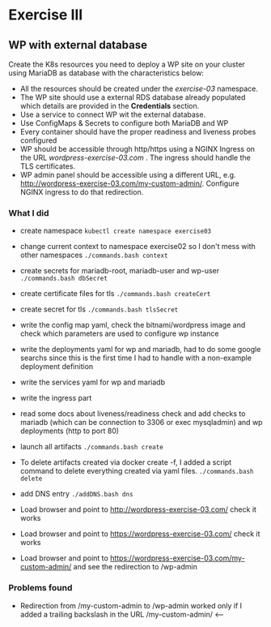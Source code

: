 # Exercise III

## WP with external database

Create the K8s resources you need to deploy a WP site on your cluster using
MariaDB as database with the characteristics below:

* All the resources should be created under the *exercise-03* namespace.
* The WP site should use a external RDS database already populated which details
are provided in the **Credentials** section.
* Use a service to connect WP wit the external database.
* Use ConfigMaps & Secrets to configure both MariaDB and WP
* Every container should have the proper readiness and liveness probes
configured
* WP should be accessible through http/https using a NGINX Ingress on the URL
*wordpress-exercise-03.com* . The ingress should handle the TLS certificates.
* WP admin panel should be accessible using a different URL, e.g.
http://wordpress-exercise-03.com/my-custom-admin/. Configure NGINX ingress to do that
redirection.


### What I did

- create namespace 
```kubectl create namespace exercise03```

- change current context to namespace exercise02 so I don't mess with other namespaces
```./commands.bash context```

- create secrets for mariadb-root, mariadb-user and wp-user
```./commands.bash dbSecret```

- create certificate files for tls
```./commands.bash createCert```

- create secret for tls
```./commands.bash tlsSecret```

- write the config map yaml, check the bitnami/wordpress image and check which parameters are used to configure wp instance

- write the deployments yaml for wp and mariadb, had to do some google searchs since this is the first time I had to handle with a non-example deployment definition

- write the services yaml for wp and mariadb

- write the ingress part

- read some docs about liveness/readiness check and add checks to mariadb (which can be connection to 3306 or exec mysqladmin) and wp deployments (http to port 80)

- launch all artifacts
```./commands.bash create```

- To delete artifacts created via docker create -f, I added a script command to delete everything created via yaml files.
```./commands.bash delete```

- add DNS entry
```./addDNS.bash dns```

- Load browser and point to http://wordpress-exercise-03.com/ check it works

- Load browser and point to https://wordpress-exercise-03.com/ check it works

- Load browser and point to https://wordpress-exercise-03.com/my-custom-admin/ and see the redirection to /wp-admin

### Problems found

- Redirection from /my-custom-admin to /wp-admin worked only if I added a trailing backslash in the URL /my-custom-admin/ <--

